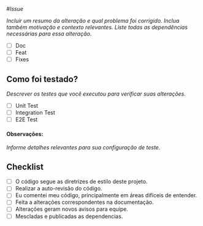 #_Issue_

_Incluir um resumo da alteração e qual problema foi corrigido. Inclua também motivação e contexto relevantes. Liste todas as dependências necessárias para essa alteração_.

- [ ] Doc
- [ ] Feat
- [ ] Fixes

## Como foi testado?

_Descrever os testes que você executou para verificar suas alterações._

- [ ] Unit Test
- [ ] Integration Test
- [ ] E2E Test

#### Observações:

_Informe detalhes relevantes para sua configuração de teste._

## Checklist

- [ ] O código segue as diretrizes de estilo deste projeto.
- [ ] Realizar a auto-revisão do código.
- [ ] Eu comentei meu código, principalmente em áreas difíceis de entender.
- [ ] Feita a alterações correspondentes na documentação.
- [ ] Alterações geram novos avisos para equipe.
- [ ] Mescladas e publicadas as dependencias.
